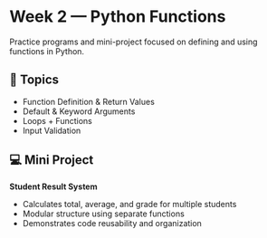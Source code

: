 # Week 2 — Python Functions
Practice programs and mini-project focused on defining and using functions in Python.

## 🧩 Topics
- Function Definition & Return Values
- Default & Keyword Arguments
- Loops + Functions
- Input Validation

## 💻 Mini Project
**Student Result System**
- Calculates total, average, and grade for multiple students
- Modular structure using separate functions
- Demonstrates code reusability and organization



